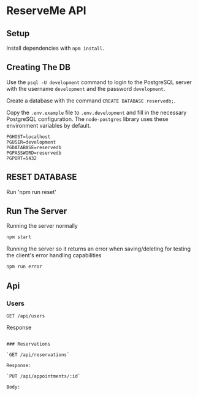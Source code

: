 # ReserveMe API

## Setup

Install dependencies with `npm install`.

## Creating The DB

Use the `psql -U development` command to login to the PostgreSQL server with the username `development` and the password `development`. 

Create a database with the command `CREATE DATABASE reservedb;`.

Copy the `.env.example` file to `.env.development` and fill in the necessary PostgreSQL configuration. The `node-postgres` library uses these environment variables by default.

```
PGHOST=localhost
PGUSER=development
PGDATABASE=reservedb
PGPASSWORD=reservedb
PGPORT=5432
```

## RESET DATABASE

Run 'npm run reset'
## Run The Server

Running the server normally
```sh
npm start
```

Running the server so it returns an error when saving/deleting for testing the client's error handling capabilities
```sh
npm run error
```

## Api

### Users

`GET /api/users`

Response


```

### Reservations

`GET /api/reservations`

Response:

`PUT /api/appointments/:id`

Body:
